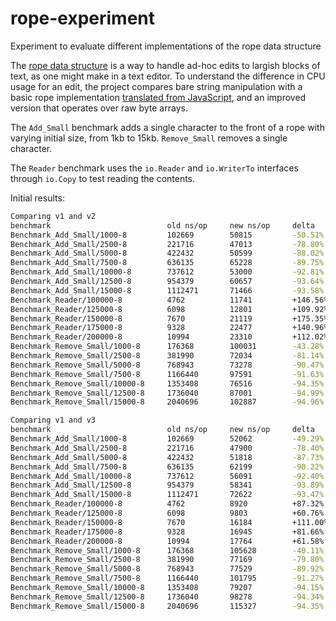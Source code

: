 # rope-experiment

Experiment to evaluate different implementations of the rope data structure

The [rope data structure](https://en.wikipedia.org/wiki/Rope_(data_structure)) is a way to handle ad-hoc edits to largish blocks of text, as one might make in a text editor.  To understand the difference in CPU usage for an edit, the project compares bare string manipulation with a basic rope implementation [translated from JavaScript](https://github.com/component/rope), and an improved version that operates over raw byte arrays.

The `Add_Small` benchmark adds a single character to the front of a rope with varying initial size, from 1kb to 15kb.  `Remove_Small` removes a single character.

The `Reader` benchmark uses the `io.Reader` and `io.WriterTo` interfaces through `io.Copy` to test reading the contents.

Initial results:

``` sh
Comparing v1 and v2
benchmark                          old ns/op     new ns/op     delta
Benchmark_Add_Small/1000-8         102669        50815         -50.51%
Benchmark_Add_Small/2500-8         221716        47013         -78.80%
Benchmark_Add_Small/5000-8         422432        50599         -88.02%
Benchmark_Add_Small/7500-8         636135        65228         -89.75%
Benchmark_Add_Small/10000-8        737612        53000         -92.81%
Benchmark_Add_Small/12500-8        954379        60657         -93.64%
Benchmark_Add_Small/15000-8        1112471       71466         -93.58%
Benchmark_Reader/100000-8          4762          11741         +146.56%
Benchmark_Reader/125000-8          6098          12801         +109.92%
Benchmark_Reader/150000-8          7670          21119         +175.35%
Benchmark_Reader/175000-8          9328          22477         +140.96%
Benchmark_Reader/200000-8          10994         23310         +112.02%
Benchmark_Remove_Small/1000-8      176368        100031        -43.28%
Benchmark_Remove_Small/2500-8      381990        72034         -81.14%
Benchmark_Remove_Small/5000-8      768943        73278         -90.47%
Benchmark_Remove_Small/7500-8      1166440       97591         -91.63%
Benchmark_Remove_Small/10000-8     1353408       76516         -94.35%
Benchmark_Remove_Small/12500-8     1736040       87001         -94.99%
Benchmark_Remove_Small/15000-8     2040696       102887        -94.96%

Comparing v1 and v3
benchmark                          old ns/op     new ns/op     delta
Benchmark_Add_Small/1000-8         102669        52062         -49.29%
Benchmark_Add_Small/2500-8         221716        47900         -78.40%
Benchmark_Add_Small/5000-8         422432        51818         -87.73%
Benchmark_Add_Small/7500-8         636135        62199         -90.22%
Benchmark_Add_Small/10000-8        737612        56091         -92.40%
Benchmark_Add_Small/12500-8        954379        58341         -93.89%
Benchmark_Add_Small/15000-8        1112471       72622         -93.47%
Benchmark_Reader/100000-8          4762          8920          +87.32%
Benchmark_Reader/125000-8          6098          9803          +60.76%
Benchmark_Reader/150000-8          7670          16184         +111.00%
Benchmark_Reader/175000-8          9328          16945         +81.66%
Benchmark_Reader/200000-8          10994         17764         +61.58%
Benchmark_Remove_Small/1000-8      176368        105628        -40.11%
Benchmark_Remove_Small/2500-8      381990        77169         -79.80%
Benchmark_Remove_Small/5000-8      768943        77529         -89.92%
Benchmark_Remove_Small/7500-8      1166440       101795        -91.27%
Benchmark_Remove_Small/10000-8     1353408       79207         -94.15%
Benchmark_Remove_Small/12500-8     1736040       98278         -94.34%
Benchmark_Remove_Small/15000-8     2040696       115327        -94.35%
```
